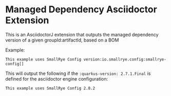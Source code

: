 Managed Dependency Asciidoctor Extension
=========================================

This is an AsciidoctorJ extension that outputs the managed dependency version of a given groupId:artifactId, based on a BOM

Example: 

```asciidoc
This example uses SmallRye Config version:io.smallrye.config:smallrye-config[] 
```

This will output the following if the `:quarkus-version: 2.7.1.Final` is defined for the asciidoctor engine configuration: 

```
This example uses SmallRye Config 2.8.2
```
